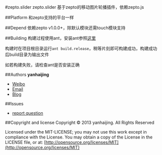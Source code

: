 #zepto.slider
zepto.slider 基于zepto的移动图片轮播插件，依赖zepto.js

##Platform
和zepto支持的平台一样

##Depend
依赖zepto v1.0.0+，除默认模块还需touch模块支持

##Building
构建过程使用ant，安装ant参照[这里](http://ant.apache.org/manual/install.html)

构建时在项目根目录运行`ant build.release`，稍等片刻即可构建成功，构建成功后build目录为输出文件

如若构建失败，请检查ant是否安装正确

##Authors
**yanhaijing**

- [Weibo](http://weibo.com/yanhaijing1234 "yanhaijing's Weibo")
- [Email](mailto:yanhaijing@yeah.net "yanhaijing's Email")
- [Blog](http://yanhaijing.com "yanhaijing's Blog")

##Issues
- [report question](https://github.com/yanhaijing/zepto.slider/issues "report question")

##Copyright and license
Copyright © 2013 yanhaijing. All Rights Reserved

Licensed under the MIT-LICENSE;
you may not use this work except in compliance with the License.
You may obtain a copy of the License in the LICENSE file, or at:
	[http://opensource.org/licenses/MIT](http://opensource.org/licenses/MIT)
